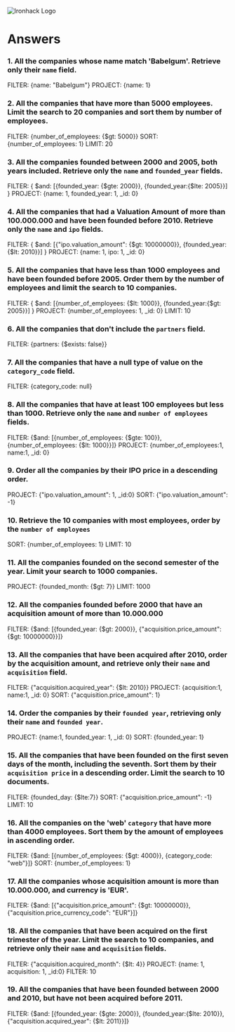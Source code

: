 ![Ironhack Logo](https://i.imgur.com/1QgrNNw.png)

# Answers

### 1. All the companies whose name match 'Babelgum'. Retrieve only their `name` field.


FILTER: {name: "Babelgum"}
PROJECT: {name: 1}

### 2. All the companies that have more than 5000 employees. Limit the search to 20 companies and sort them by **number of employees**.


FILTER: {number_of_employees: {$gt: 5000}}
SORT: {number_of_employees: 1}
LIMIT: 20

### 3. All the companies founded between 2000 and 2005, both years included. Retrieve only the `name` and `founded_year` fields.


FILTER: { $and: [{founded_year: {$gte: 2000}}, {founded_year:{$lte: 2005}}] }
PROJECT: {name: 1, founded_year: 1, _id: 0}



### 4. All the companies that had a Valuation Amount of more than 100.000.000 and have been founded before 2010. Retrieve only the `name` and `ipo` fields.


FILTER:   { $and: [{"ipo.valuation_amount": {$gt: 10000000}}, {founded_year:{$lt: 2010}}] }
PROJECT: {name: 1, ipo: 1, _id: 0}

### 5. All the companies that have less than 1000 employees and have been founded before 2005. Order them by the number of employees and limit the search to 10 companies.


  FILTER: { $and: [{number_of_employees: {$lt: 1000}}, {founded_year:{$gt: 2005}}] }
  PROJECT: {number_of_employees: 1, _id: 0}
  LIMIT: 10

### 6. All the companies that don't include the `partners` field.

FILTER: {partners: {$exists: false}}

### 7. All the companies that have a null type of value on the `category_code` field.

FILTER: {category_code: null}

### 8. All the companies that have at least 100 employees but less than 1000. Retrieve only the `name` and `number of employees` fields.

FILTER: {$and: [{number_of_employees: {$gte: 100}}, {number_of_employees: {$lt: 1000}}]}
PROJECT: {number_of_employees:1, name:1, _id: 0}

### 9. Order all the companies by their IPO price in a descending order.

PROJECT: {"ipo.valuation_amount": 1, _id:0}
SORT: {"ipo.valuation_amount": -1}


### 10. Retrieve the 10 companies with most employees, order by the `number of employees`

SORT: {number_of_employees: 1}
LIMIT: 10

### 11. All the companies founded on the second semester of the year. Limit your search to 1000 companies.

PROJECT: {founded_month: {$gt: 7}}
LIMIT: 1000

### 12. All the companies founded before 2000 that have an acquisition amount of more than 10.000.000

FILTER: {$and: [{founded_year: {$gt: 2000}}, {"acquisition.price_amount": {$gt: 10000000}}]}


### 13. All the companies that have been acquired after 2010, order by the acquisition amount, and retrieve only their `name` and `acquisition` field.

FILTER: {"acquisition.acquired_year": {$lt: 2010}}
PROJECT: {acquisition:1, name:1, _id: 0}
SORT: {"acquisition.price_amount": 1}


### 14. Order the companies by their `founded year`, retrieving only their `name` and `founded year`.

PROJECT: {name:1, founded_year: 1, _id: 0}
SORT: {founded_year: 1}

### 15. All the companies that have been founded on the first seven days of the month, including the seventh. Sort them by their `acquisition price` in a descending order. Limit the search to 10 documents.

FILTER: {founded_day: {$lte:7}}
SORT: {"acquisition.price_amount": -1}
LIMIT: 10

### 16. All the companies on the 'web' `category` that have more than 4000 employees. Sort them by the amount of employees in ascending order.

FILTER: {$and: [{number_of_employees: {$gt: 4000}}, {category_code: "web"}]}
SORT: {number_of_employees: 1}


### 17. All the companies whose acquisition amount is more than 10.000.000, and currency is 'EUR'.

FILTER: {$and: [{"acquisition.price_amount": {$gt: 10000000}}, {"acquisition.price_currency_code": "EUR"}]}


### 18. All the companies that have been acquired on the first trimester of the year. Limit the search to 10 companies, and retrieve only their `name` and `acquisition` fields.

FILTER: {"acquisition.acquired_month": {$lt: 4}}
PROJECT: {name: 1, acquisition: 1, _id:0}
FILTER: 10

### 19. All the companies that have been founded between 2000 and 2010, but have not been acquired before 2011.

FILTER:  {$and: [{founded_year: {$gte: 2000}}, {founded_year:{$lte: 2010}}, {"acquisition.acquired_year": {$lt: 2011}}]}
